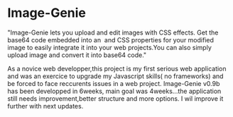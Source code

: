 # Image-Genie
"Image-Genie lets you upload and edit images with CSS effects. Get the base64 code embedded into an <img> and CSS properties for your modified image to easily integrate it into your web projects.You can also simply upload image and convert it into base64 code."

As a novice web developper,this project is my first serious web application and was an exercice to upgrade my Javascript skills( no frameworks) and be forced to face reccurents issues in a web project.
Image-Genie v0.9b has been developped in 6weeks, main goal was 4weeks...the application still needs improvement,better structure and more options. I wil improve it further with next updates.

